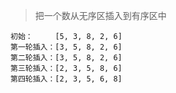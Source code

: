 
>把一个数从无序区插入到有序区中

```
初始：     [5, 3, 8, 2, 6]
第一轮插入：[3, 5, 8, 2, 6]
第二轮插入：[3, 5, 8, 2, 6]
第三轮插入：[2, 3, 5, 8, 6]
第四轮插入：[2, 3, 5, 6, 8]

```